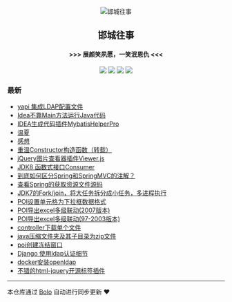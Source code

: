 <p align="center"><img alt="邯城往事" src="https://img.hacpai.com/file/2019/11/guohui-e67e7b3b.png"></p><h2 align="center">
邯城往事
</h2>

<h4 align="center">               >>>  展颜笑夙愿，一笑泯恩仇 <<<</h4>
<p align="center"><a title="邯城往事" target="_blank" href="https://github.com/cuijianzhe/bolo-blog"><img src="https://img.shields.io/github/last-commit/cuijianzhe/bolo-blog.svg?style=flat-square&color=FF9900"></a>
<a title="GitHub repo size in bytes" target="_blank" href="https://github.com/cuijianzhe/bolo-blog"><img src="https://img.shields.io/github/repo-size/cuijianzhe/bolo-blog.svg?style=flat-square"></a>
<a title="Bolo Version" target="_blank" href="https://github.com/adlered/bolo-solo"><img src="https://img.shields.io/badge/bolo-v2.3 稳定版-f1e05a.svg?style=flat-square&color=blueviolet"></a>
<a title="Hits" target="_blank" href="https://github.com/88250/hits"><img src="https://hits.b3log.org/cuijianzhe/bolo-blog.svg"></a></p>

### 最新

* [yapi 集成LDAP配置文件](https://117.50.64.121/articles/2021/02/28/1614504634614.html)
* [Idea不靠Main方法运行Java代码](https://117.50.64.121/articles/2021/02/08/1612775196273.html)
* [IDEA生成代码插件MybatisHelperPro](https://117.50.64.121/articles/2021/02/03/1612323171006.html)
* [温夏](https://117.50.64.121/articles/2021/01/31/1612104059336.html)
* [感想](https://117.50.64.121/articles/2021/01/28/1611813010846.html)
* [重温Constructor构造函数（转载）](https://117.50.64.121/articles/2021/01/25/1611564209687.html)
* [jQuery图片查看器插件Viewer.js](https://117.50.64.121/articles/2021/01/19/1611042368847.html)
* [JDK8 函数式接口Consumer](https://117.50.64.121/articles/2021/01/15/1610682061990.html)
* [到底如何区分Spring和SpringMVC的注解？](https://117.50.64.121/articles/2021/01/14/1610617006196.html)
* [查看Spring的获取资源文件源码](https://117.50.64.121/articles/2021/01/14/1610596136279.html)
* [JDK7的Fork/join，将大任务拆分成小任务，多进程执行](https://117.50.64.121/articles/2021/01/14/1610591040303.html)
* [POI设置单元格为下拉框数据格式](https://117.50.64.121/articles/2021/01/06/1609898009691.html)
* [POI导出excel多级联动(2007版本)](https://117.50.64.121/articles/2021/01/06/1609897912315.html)
* [POI导出excel多级联动(97-2003版本)](https://117.50.64.121/articles/2021/01/06/1609897636065.html)
* [controller下载单个文件](https://117.50.64.121/articles/2020/12/31/1609408102061.html)
* [java压缩文件夹及其子目录为zip文件](https://117.50.64.121/articles/2020/12/31/1609407912804.html)
* [poi创建冻结窗口](https://117.50.64.121/articles/2020/12/31/1609377331431.html)
* [Django 使用ldap认证细节](https://117.50.64.121/articles/2020/12/26/1608967701991.html)
* [docker安装openldap](https://117.50.64.121/articles/2020/12/26/1608954747714.html)
* [不错的html-jquery开源标签插件](https://117.50.64.121/articles/2020/12/16/1608106179503.html)



---

本仓库通过 [Bolo](https://github.com/adlered/bolo-solo) 自动进行同步更新 ❤️ 